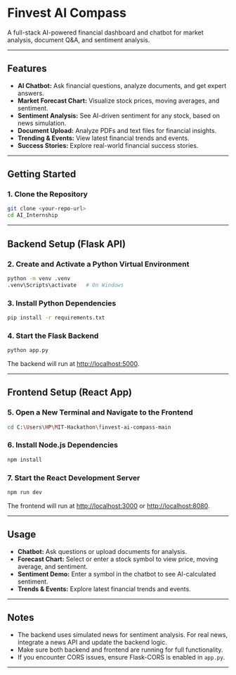 # Finvest AI Compass

A full-stack AI-powered financial dashboard and chatbot for market analysis, document Q&A, and sentiment analysis.

---

## Features

- **AI Chatbot:** Ask financial questions, analyze documents, and get expert answers.
- **Market Forecast Chart:** Visualize stock prices, moving averages, and sentiment.
- **Sentiment Analysis:** See AI-driven sentiment for any stock, based on news simulation.
- **Document Upload:** Analyze PDFs and text files for financial insights.
- **Trending & Events:** View latest financial trends and events.
- **Success Stories:** Explore real-world financial success stories.

---

## Getting Started

### 1. Clone the Repository

```bash
git clone <your-repo-url>
cd AI_Internship
```

---

## Backend Setup (Flask API)

### 2. Create and Activate a Python Virtual Environment

```bash
python -m venv .venv
.venv\Scripts\activate   # On Windows
```

### 3. Install Python Dependencies

```bash
pip install -r requirements.txt
```

### 4. Start the Flask Backend

```bash
python app.py
```

The backend will run at [http://localhost:5000](http://localhost:5000).

---

## Frontend Setup (React App)

### 5. Open a New Terminal and Navigate to the Frontend

```bash
cd C:\Users\HP\MIT-Hackathon\finvest-ai-compass-main
```

### 6. Install Node.js Dependencies

```bash
npm install
```

### 7. Start the React Development Server

```bash
npm run dev
```

The frontend will run at [http://localhost:3000](http://localhost:3000) or [http://localhost:8080](http://localhost:8080).

---

## Usage

- **Chatbot:** Ask questions or upload documents for analysis.
- **Forecast Chart:** Select or enter a stock symbol to view price, moving average, and sentiment.
- **Sentiment Demo:** Enter a symbol in the chatbot to see AI-calculated sentiment.
- **Trends & Events:** Explore latest financial trends and events.

---

## Notes

- The backend uses simulated news for sentiment analysis. For real news, integrate a news API and update the backend logic.
- Make sure both backend and frontend are running for full functionality.
- If you encounter CORS issues, ensure Flask-CORS is enabled in `app.py`.

---

